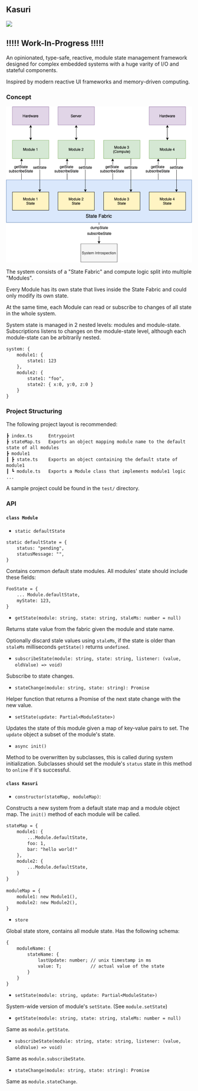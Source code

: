 ## Kasuri

![](https://github.com/akiroz/Kasuri/workflows/Tests/badge.svg)

## !!!!! Work-In-Progress !!!!!

An opinionated, type-safe, reactive, module state management framework designed
for complex embedded systems with a huge varity of I/O and stateful components.

Inspired by modern reactive UI frameworks and memory-driven computing.

### Concept

![](concept.png)

The system consists of a "State Fabric" and compute logic split into multiple "Modules".

Every Module has its own state that lives inside the State Fabric and could only modify its own state.

At the same time, each Module can read or subscribe to changes of all state in the whole system.

System state is managed in 2 nested levels: modules and module-state. Subscriptions listens to changes on the module-state level, although each module-state can be arbitrarily nested.

```
system: {
    module1: {
        state1: 123
    },
    module2: {
        state1: "foo",
        state2: { x:0, y:0, z:0 }
    }
}
```

### Project Structuring

The following project layout is recommended:

```
┣ index.ts      Entrypoint
┣ stateMap.ts   Exports an object mapping module name to the default state of all modules
┣ module1
┃ ┣ state.ts    Exports an object containing the default state of module1
┃ ┗ module.ts   Exports a Module class that implements module1 logic
...
```

A sample project could be found in the `test/` directory.

### API

#### `class Module`

-   `static defaultState`

```
static defaultState = {
    status: "pending",
    statusMessage: "",
}
```

Contains common default state modules. All modules' state should include these fields:

```
FooState = {
    ... Module.defaultState,
    myState: 123,
}
```

-   `getState(module: string, state: string, staleMs: number = null)`

Returns state value from the fabric given the module and state name.

Optionally discard stale values using `staleMs`, if the state is older than
`staleMs` milliseconds `getState()` returns `undefined`.

-   `subscribeState(module: string, state: string, listener: (value, oldValue) => void)`

Subscribe to state changes.

-   `stateChange(module: string, state: string): Promise`

Helper function that returns a Promise of the next state change with the new value.

-   `setState(update: Partial<ModuleState>)`

Updates the state of this module given a map of key-value pairs to set.
The `update` object a subset of the module's state.

-   `async init()`

Method to be overwritten by subclasses, this is called during system initialization.
Subclasses should set the module's `status` state in this method to `online` if it's successful.

#### `class Kasuri`

-   `constructor(stateMap, moduleMap)`:

Constructs a new system from a default state map and a module object map.
The `init()` method of each module will be called.

```
stateMap = {
    module1: {
        ...Module.defaultState,
        foo: 1,
        bar: "hello world!"
    },
    module2: {
        ...Module.defaultState,
    }
}

moduleMap = {
    module1: new Module1(),
    module2: new Module2(),
}
```

-   `store`

Global state store, contains all module state. Has the following schema:

```
{
    moduleName: {
        stateName: {
            lastUpdate: number; // unix timestamp in ms
            value: T;           // actual value of the state
        }
    }
}
```

-   `setState(module: string, update: Partial<ModuleState>)`

System-wide version of module's `setState`. (See `module.setState`)

-   `getState(module: string, state: string, staleMs: number = null)`

Same as `module.getState`.

-   `subscribeState(module: string, state: string, listener: (value, oldValue) => void)`

Same as `module.subscribeState`.

-   `stateChange(module: string, state: string): Promise`

Same as `module.stateChange`.
